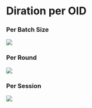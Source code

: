 # Diration per OID

### Per Batch Size 

![](../generated_data/batch_size_duration_per_oid.png)

### Per Round 

![](../generated_data/round_duration_per_oid.png)

### Per Session 

![](../generated_data/session_duration_per_oid.png)
